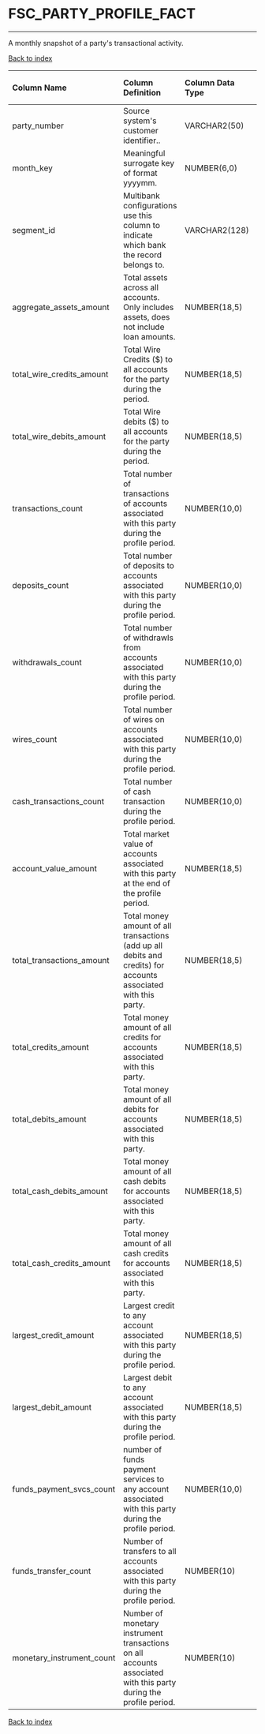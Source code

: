 # FSC_PARTY_PROFILE_FACT

---

A monthly snapshot of a party's transactional activity.

[Back to index](./index.md)

| Column Name               | Column Definition                                                                                                | Column Data Type   | Column Null Option   | PK   | FK   |
|:--------------------------|:-----------------------------------------------------------------------------------------------------------------|:-------------------|:---------------------|:-----|:-----|
| party_number              | Source system's customer identifier..                                                                            | VARCHAR2(50)       | Not Null             | Yes  | No   |
| month_key                 | Meaningful surrogate key of format yyyymm.                                                                       | NUMBER(6,0)        | Not Null             | No   | Yes  |
| segment_id                | Multibank configurations use this column to indicate which bank the record belongs to.                           | VARCHAR2(128)      | Not Null             | No   | Yes  |
| aggregate_assets_amount   | Total assets across all accounts.  Only includes assets, does not include loan amounts.                          | NUMBER(18,5)       | Null                 | No   | No   |
| total_wire_credits_amount | Total Wire Credits ($) to all accounts for the party during the period.                                          | NUMBER(18,5)       | Null                 | No   | No   |
| total_wire_debits_amount  | Total Wire debits ($) to all accounts for the party during the period.                                           | NUMBER(18,5)       | Null                 | No   | No   |
| transactions_count        | Total number of transactions of accounts associated with this party during the profile period.                   | NUMBER(10,0)       | Null                 | No   | No   |
| deposits_count            | Total number of deposits to accounts associated with this party during the profile period.                       | NUMBER(10,0)       | Null                 | No   | No   |
| withdrawals_count         | Total number of withdrawls from accounts associated with this party during the profile period.                   | NUMBER(10,0)       | Null                 | No   | No   |
| wires_count               | Total number of wires on accounts associated with this party during the profile period.                          | NUMBER(10,0)       | Null                 | No   | No   |
| cash_transactions_count   | Total number of cash transaction during the profile period.                                                      | NUMBER(10,0)       | Null                 | No   | No   |
| account_value_amount      | Total market value of accounts associated with this party at the end of the profile period.                      | NUMBER(18,5)       | Null                 | No   | No   |
| total_transactions_amount | Total money amount of all transactions (add up all debits and credits) for accounts associated with this party.  | NUMBER(18,5)       | Null                 | No   | No   |
| total_credits_amount      | Total money amount of all credits for accounts associated with this party.                                       | NUMBER(18,5)       | Null                 | No   | No   |
| total_debits_amount       | Total money amount of all debits for accounts associated with this party.                                        | NUMBER(18,5)       | Null                 | No   | No   |
| total_cash_debits_amount  | Total money amount of all cash debits for accounts associated with this party.                                   | NUMBER(18,5)       | Null                 | No   | No   |
| total_cash_credits_amount | Total money amount of all cash credits for accounts associated with this party.                                  | NUMBER(18,5)       | Null                 | No   | No   |
| largest_credit_amount     | Largest credit to any account associated with this party during the profile period.                              | NUMBER(18,5)       | Null                 | No   | No   |
| largest_debit_amount      | Largest debit to any account associated with this party during the profile period.                               | NUMBER(18,5)       | Null                 | No   | No   |
| funds_payment_svcs_count  | number of funds payment services to any account associated with this party during the profile period.            | NUMBER(10,0)       | Null                 | No   | No   |
| funds_transfer_count      | Number of transfers to all accounts associated with this party during the profile period.                        | NUMBER(10)         | Null                 | No   | No   |
| monetary_instrument_count | Number of monetary instrument transactions on all accounts associated with this party during the profile period. | NUMBER(10)         | Null                 | No   | No   |

[Back to index](./index.md)